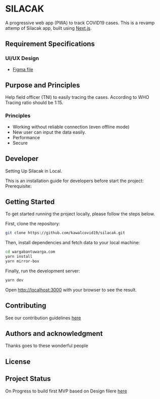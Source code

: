 # SILACAK
A progressive web app (PWA) to track COVID19 cases.
This is a revamp attemp of Silacak app, built using [Next.js](https://nextjs.org/).

## Requirement Specifications

### UI/UX Design

- [Figma file](https://www.figma.com/file/a4l6zqfnLyjG9h9Qyj6QsE/Silacak)

## Purpose and Principles

Help field officer (TNI) to easily tracing the cases. According to WHO Tracing ratio should be 1:15.

### Principles

- Working without reliable connection (even offline mode)
- New user can input the data easily.
- Performance
- Secure

## Developer

Setting Up Silacak in Local.

This is an installation guide for developers before start the project:
Prerequisite:


## Getting Started

To get started running the project locally, please follow the steps below.

First, clone the repository:

```bash
git clone https://github.com/kawalcovid19/silacak.git
```

Then, install dependencies and fetch data to your local machine:

```bash
cd wargabantuwarga.com
yarn install
yarn mirror-box
```

Finally, run the development server:

```bash
yarn dev
```

Open [http://localhost:3000](http://localhost:3000) with your browser to see the result.

## Contributing

See our contribution guidelines [here](contributing.md)

## Authors and acknowledgment

Thanks goes to these wonderful people

## License

## Project Status

On Progress to build first MVP based on Design filere [here](https://www.figma.com/file/a4l6zqfnLyjG9h9Qyj6QsE/Silacak)
